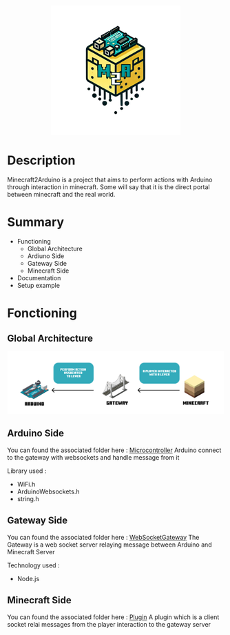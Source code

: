 <p align="center">
  <img src="doc/m2a_logo_txt.png" width="300" height="300" />
</p>
<h1>Description</h1>

Minecraft2Arduino is a project that aims to perform actions with Arduino through interaction in minecraft. Some will say that it is the direct portal between minecraft and the real world.


# Summary
- Functioning
  - Global Architecture
  - Ardiuno Side
  - Gateway Side
  - Minecraft Side
- Documentation
- Setup example

# Fonctioning

## Global Architecture
<p align="center">
  <img src="doc/architecture.png" />
</p>

## Arduino Side
You can found the associated folder here : [Microcontroller](./scripts/script.sh)
Arduino connect to the gateway with websockets and handle message from it

Library used : 
- WiFi.h
- ArduinoWebsockets.h
- string.h

## Gateway Side
You can found the associated folder here : [WebSocketGateway](./scripts/script.sh)
The Gateway is a web socket server relaying message between Arduino and Minecraft Server

Technology used :
- Node.js

## Minecraft Side
You can found the associated folder here : [Plugin](./scripts/script.sh)
A plugin which is a client socket relai messages from the player interaction to the gateway server


